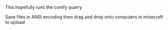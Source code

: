 This hopefully runs the comfy quarry

Save files in ANSI encoding then drag and drop onto computers in minecraft to upload
